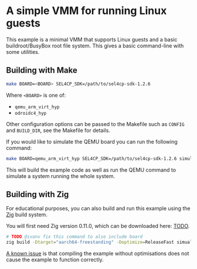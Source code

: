 # A simple VMM for running Linux guests

This example is a minimal VMM that supports Linux guests and a basic
buildroot/BusyBox root file system. This gives a basic command-line with some
utilities.

## Building with Make

```sh
make BOARD=<BOARD> SEL4CP_SDK=/path/to/sel4cp-sdk-1.2.6
```

Where `<BOARD>` is one of:
* `qemu_arm_virt_hyp`
* `odroidc4_hyp`

Other configuration options can be passed to the Makefile such as `CONFIG`
and `BUILD_DIR`, see the Makefile for details.

If you would like to simulate the QEMU board you can run the following command:
```sh
make BOARD=qemu_arm_virt_hyp SEL4CP_SDK=/path/to/sel4cp-sdk-1.2.6 simulate
```

This will build the example code as well as run the QEMU command to simulate a
system running the whole system.

## Building with Zig

For educational purposes, you can also build and run this example using the
[Zig](https://ziglang.org/) build system.

You will first need Zig version 0.11.0, which can be downloaded here: [TODO]().

```sh
# TODO @ivanv fix this command to also include board
zig build -Dtarget="aarch64-freestanding" -Doptimize=ReleaseFast simualte
```

[A known issue]() is that compiling the example without optimisations does not
cause the example to function correctly.
